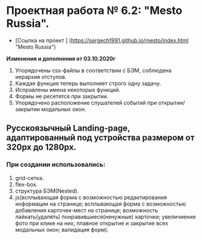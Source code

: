 # Проектная работа № 6.2: "Mesto Russia".

* [Ссылка на проект ] (https://sergech1991.github.io/mesto/index.html "Mesto Russia")

**Изменения и дополнения от 03.10.2020г**
1. Упорядочены css-файлы в соответствии с БЭМ, соблюдена иерархия отступов.
2. Каждая функция теперь выполняет строго одну задачу.
3. Исправлены имена некоторых функций.
4. Формы не ресетятся при закрытии.
5. Упорядочено расположение слушателей событий при открытии/закрытии модальных окон.

## Русскоязычный Landing-page, адаптированный под устройства размером от 320px до 1280px.

### При создании использовались:
1. grid-сетка.
2. flex-box.
3. структура БЭМ(Nested).
4. js(всплывающая форма с возможностью редактирования информации на странице; всплывающая форма с возможностью добавления карточек-мест на странице;
возможность лайкать(удалять) понравившиеся(ненужные) карточки; увеличиение фото при клике на них; плавное открытие и закрытие всех модальных окон; валидация форм).

